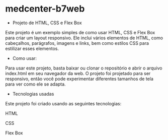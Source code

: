 # medcenter-b7web

- Projeto de HTML, CSS e Flex Box

Este projeto é um exemplo simples de como usar HTML, CSS e Flex Box para criar um layout responsivo. Ele inclui vários elementos de HTML, como cabeçalhos, parágrafos, imagens e links, bem como estilos CSS para estilizar esses elementos.

- Como usar:

Para usar este projeto, basta baixar ou clonar o repositório e abrir o arquivo index.html em seu navegador da web. O projeto foi projetado para ser responsivo, então você pode experimentar diferentes tamanhos de tela para ver como ele se adapta.

- Tecnologias usadas

Este projeto foi criado usando as seguintes tecnologias:

HTML

CSS

Flex Box
